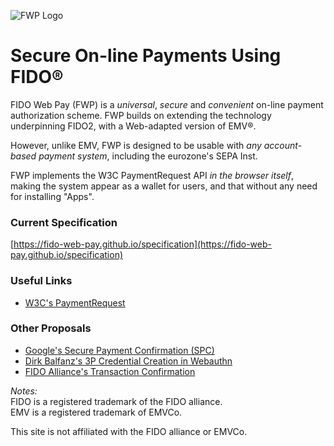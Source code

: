 ![FWP Logo](https://fido-web-pay.github.io/specification/images/fwp.svg)
# Secure On-line Payments Using FIDO&reg;
FIDO Web Pay (FWP) is a _universal_, _secure_ and _convenient_ on-line payment authorization scheme.
FWP builds on extending the technology underpinning FIDO2,
with a Web-adapted version of EMV&reg;.

However, unlike EMV, FWP is designed to be usable with _any account-based
payment system_, including the eurozone's SEPA Inst.

FWP implements the W3C PaymentRequest API _in the browser itself_,
making the system appear as a wallet for users, and that without
any need for installing "Apps".

### Current Specification
[https://fido-web-pay.github.io/specification](https://fido-web-pay.github.io/specification)

### Useful Links
- [W3C's PaymentRequest](https://www.w3.org/TR/payment-request/)

### Other Proposals
- [Google's Secure Payment Confirmation (SPC)](https://github.com/rsolomakhin/secure-payment-confirmation)
- [Dirk Balfanz's 3P Credential Creation in Webauthn](https://www.w3.org/2020/02/3p-creds-20200219.pdf)
- [FIDO Alliance's Transaction Confirmation](https://fidoalliance.org/white-paper-fido-transaction-confirmation/)

_Notes:_<br>
FIDO is a registered trademark of the FIDO alliance.<br>
EMV is a registered trademark of EMVCo.

This site is not affiliated with the FIDO alliance or EMVCo.
